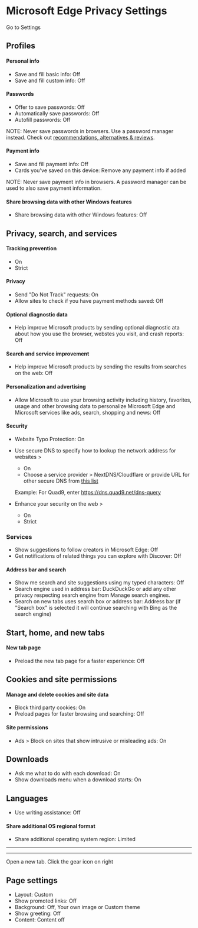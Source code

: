 # Microsoft Edge Privacy Settings

Go to Settings



## Profiles

#### Personal info
- Save and fill basic info: Off
- Save and fill custom info: Off

#### Passwords
- Offer to save passwords: Off
- Automatically save passwords: Off
- Autofill passwords: Off

NOTE: Never save passwords in browsers. Use a password manager instead. Check out [recommendations, alternatives & reviews](https://github.com/the-weird-aquarian/privacy-settings#recommendations-alternatives--reviews).

#### Payment info
- Save and fill payment info: Off
- Cards you've saved on this device: Remove any payment info if added

NOTE: Never save payment info in browsers. A password manager can be used to also save payment information.

#### Share browsing data with other Windows features
- Share browsing data with other Windows features: Off



## Privacy, search, and services

#### Tracking prevention
- On
- Strict

#### Privacy
- Send "Do Not Track" requests: On
- Allow sites to check if you have payment methods saved: Off

#### Optional diagnostic data
- Help improve Microsoft products by sending optional diagnostic ata about how you use the browser, webstes you visit, and crash reports: Off

#### Search and service improvement
- Help improve Microsoft products by sending the results from searches on the web: Off

#### Personalization and advertising
- Allow Microsoft to use your browsing activity including history, favorites, usage and other browsing data to personalize Microsoft Edge and Microsoft services like ads, search, shopping and news: Off


#### Security
- Website Typo Protection: On
- Use secure DNS to specify how to lookup the network address for websites >
  - On
  - Choose a service provider > NextDNS/Cloudflare or provide URL for other secure DNS from [this list](https://www.privacyguides.org/dns/)

  Example: For Quad9, enter https://dns.quad9.net/dns-query

- Enhance your security on the web >
  - On
  - Strict


### Services
- Show suggestions to follow creators in Microsoft Edge: Off
- Get notifications of related things you can explore with Discover: Off

#### Address bar and search
- Show me search and site suggestions using my typed characters: Off
- Search engine used in address bar: DuckDuckGo or add any other privacy respecting search engine from Manage search engines.
- Search on new tabs uses search box or address bar: Address bar (if "Search box" is selected it will continue searching with Bing as the search engine)



## Start, home, and new tabs

#### New tab page
- Preload the new tab page for a faster experience: Off



## Cookies and site permissions

#### Manage and delete cookies and site data
- Block third party cookies: On
- Preload pages for faster browsing and searching: Off

#### Site permissions
- Ads > Block on sites that show intrusive or misleading ads: On



## Downloads
- Ask me what to do with each download: On
- Show downloads menu when a download starts: On



## Languages
- Use writing assistance: Off

#### Share additional OS regional format
- Share additional operating system region: Limited


---
---


Open a new tab. Click the gear icon on right

## Page settings
- Layout: Custom
- Show promoted links: Off
- Background: Off, Your own image or Custom theme
- Show greeting: Off
- Content: Content off